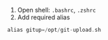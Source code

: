 1. Open shell: `.bashrc`, `.zshrc`
2. Add required alias

```php
alias gitup=/opt/git-upload.sh 
```

